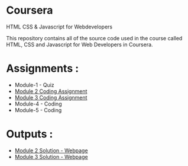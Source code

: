 # Coursera
HTML CSS & Javascript for Webdevelopers

This repository contains all of the source code used in the course called HTML, CSS and Javascript for Web Developers in Coursera.

# Assignments :

* Module-1 - Quiz 
* [Module 2 Coding Assignment](https://github.com/jhu-ep-coursera/fullstack-course4/blob/master/assignments/assignment2/Assignment-2.md)
* [Module 3 Coding Assignment](https://github.com/jhu-ep-coursera/fullstack-course4/blob/master/assignments/assignment3/Assignment-3.md)
* Module-4 - Coding
* Module-5 - Coding

# Outputs :

* <a href="https://ysfaydin0.github.io/coursera/module2-solution/index.html" target="_blank">Module 2 Solution - Webpage</a>
* <a href="https://ysfaydin0.github.io/coursera/module3-solution/index.html" target="_blank">Module 3 Solution - Webpage</a>
